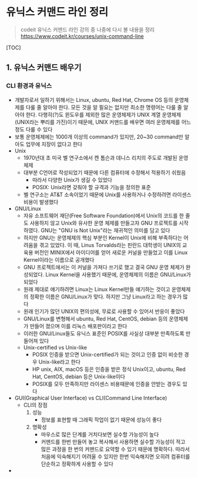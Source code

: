 # 유닉스 커맨드 라인 정리

> codeit 유닉스 커맨드 라인 강의 중 나중에 다시 볼 내용을 정리  
> https://www.codeit.kr/courses/unix-command-line

[TOC]



## 1. 유닉스 커맨드 배우기

### CLI 환경과 유닉스

- 개발자로서 일하기 위해서는 Linux, ubuntu, Red Hat, Chrome OS 등의 운영체제를 다룰 줄 알아야 한다. 모든 것을 알 필요는 없지만 최소한 명령어는 다룰 줄 알아야 한다. 다행히(?)도 윈도우를 제외한 많은 운영체제가 UNIX 계열 운영체제(UNIX라는 뿌리를 가진)이기 때문에, UNIX 커맨드를 배우면 여러 운영체제를 어느정도 다룰 수 있다
- 보통 운영체제에는 1000개 이상의 command가 있지만, 20~30 command만 알아도 업무에 지장이 없다고 한다
- Unix
  - 1970년대 초 미국 벨 연구소에서 켄 톰슨과 데니스 리치의 주도로 개발된 운영체제
  - 대부분 C언어로 작성되었기 때문에 다른 컴퓨터에 수정해서 적용하기 쉬웠음
    - 따라서 다양한 Unix가 생길 수 있었다
    - POSIX: Unix라면 갖춰야 할 규격과 기능을 정의한 표준
  - 벨 연구소는 AT&T 소속이었기 때문에 Unix를 사용하거나 수정하려면 라이센스 비용이 발생했다
- GNU/Linux
  - 자유 소프트웨어 재단(Free Software Foundation)에서 Unix의 코드를 한 줄도 사용하지 않고 Unix와 유사한 운영 체제를 만들고자 GNU 프로젝트를 시작하였다. GNU는 "GNU is Not Unix"라는 재귀적인 의미를 담고 있다
  - 하지만 GNU는 운영체제의 핵심 부분인 Kernel이 Unix에 비해 부족하다는 어려움을 겪고 있었다. 이 때, Linus Torvalds라는 핀란드 대학생이 UNIX의 교육용 버전인 MINIX에서 아이디어를 얻어 새로운 커널을 만들었고 이를 Linux Kernel이라는 이름으로 공개했다
  - GNU 프로젝트에서는 이 커널을 가져다 쓰기로 했고 결국 GNU 운영 체제가 완성되었다. Linux Kernel을 사용했기 때문에, 운영체제의 이름은 GNU/Linux가 되었다 
  - 원래 제대로 얘기하려면 Linux는 Linux Kernel만들 얘기하는 것이고 운영체제의 정확한 이름은 GNU/Linux가 맞다. 하지만 그냥 Linux라고 하는 경우가 많다
  - 원래 인기가 많던 UNIX의 편의성에, 무료로 사용할 수 있어서 반응이 좋았다
  - GNU/Linux를 변형해서 ubuntu, Red Hat, CentOS, debian 등의 운영체제가 만들어 졌으며 이를 리눅스 배포판이라고 한다
  - 이러한 GNU/Linux들도 유닉스 표준인 POSIX를 사실상 대부분 만족하도록 만들어져 있다
  - Unix-certified vs Unix-like
    - POSIX 인증을 받으면 Unix-certified가 되는 것이고 인증 없이 비슷한 경우 Unix-like라고 한다
    - HP unix, AIX, macOS 등은 인증을 받은 정식 Unix이고, ubuntu, Red Hat, CentOS, debian 등은 Unix-like이다
    - POSIX를 모두 만족하지만 라이센스 비용때문에 인증을 안받는 경우도 있다
- GUI(Graphical User Interface) vs CLI(Command Line Interface)
  - CLI의 장점
    1. 성능
       - 정보를 표현할 때 그래픽 작업이 없기 때문에 성능이 좋다
    2. 명확성
       - 마우스로 많은 단계를 거치다보면 실수할 가능성이 높다
       - 커맨드를 한번 만들어 놓고 복사해서 사용하면 실수할 가능성이 적고 많은 과정을 한 번의 커맨드로 요약할 수 있기 때문에 명확하다. 따라서 처음에 익숙해지기 어려울 수 있지만 한번 익숙해지면 오히려 컴퓨터를 단순하고 정확하게 사용할 수 있다
- 

